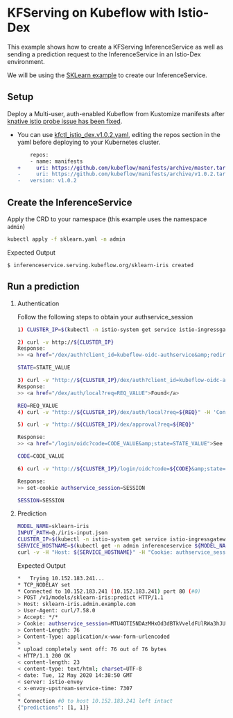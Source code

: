# KFServing on Kubeflow with Istio-Dex

This example shows how to create a KFServing InferenceService as well as sending a prediction request to the InferenceService in an Istio-Dex environment.

We will be using the [SKLearn example](../sklearn) to create our InferenceService.

## Setup
Deploy a Multi-user, auth-enabled Kubeflow from Kustomize manifests after [knative istio probe issue has been fixed](https://github.com/kubeflow/manifests/commit/928cf483361730121ac18bc4d0e7a9c129f15ee2).

* You can use [kfctl_istio_dex.v1.0.2.yaml](https://raw.githubusercontent.com/kubeflow/manifests/v1.0-branch/kfdef/kfctl_istio_dex.v1.0.2.yaml), editing the repos section in the yaml before deploying to your Kubernetes cluster.

    ```diff
        repos:
        - name: manifests
    +     uri: https://github.com/kubeflow/manifests/archive/master.tar.gz
    -     uri: https://github.com/kubeflow/manifests/archive/v1.0.2.tar.gz
    -   version: v1.0.2
    ```

## Create the InferenceService

Apply the CRD to your namespace (this example uses the namespace `admin`)

```bash
kubectl apply -f sklearn.yaml -n admin
```

Expected Output
```
$ inferenceservice.serving.kubeflow.org/sklearn-iris created
```

## Run a prediction

1. Authentication 

    Follow the following steps to obtain your authservice_session

    ```bash
    1) CLUSTER_IP=$(kubectl -n istio-system get service istio-ingressgateway -o jsonpath='{.spec.clusterIP}')

    2) curl -v http://${CLUSTER_IP}
    Response:
    >> <a href="/dex/auth?client_id=kubeflow-oidc-authservice&amp;redirect_uri=%2Flogin%2Foidc&amp;response_type=code&amp;scope=profile+email+groups+openid&amp;state=STATE_VALUE">Found</a>.

    STATE=STATE_VALUE

    3) curl -v "http://${CLUSTER_IP}/dex/auth?client_id=kubeflow-oidc-authservice&redirect_uri=%2Flogin%2Foidc&response_type=code&scope=profile+email+groups+openid&amp;state=${STATE}"
    Response:
    >> <a href="/dex/auth/local?req=REQ_VALUE">Found</a>

    REQ=REQ_VALUE
    4) curl -v "http://${CLUSTER_IP}/dex/auth/local?req=${REQ}" -H 'Content-Type: application/x-www-form-urlencoded' --data 'login=admin%40kubeflow.org&password=12341234'

    5) curl -v "http://${CLUSTER_IP}/dex/approval?req=${REQ}"

    Response:
    >> <a href="/login/oidc?code=CODE_VALUE&amp;state=STATE_VALUE">See Other</a>.

    CODE=CODE_VALUE

    6) curl -v "http://${CLUSTER_IP}/login/oidc?code=${CODE}&amp;state=${STATE}"

    Response:
    >> set-cookie authservice_session=SESSION

    SESSION=SESSION
    ```

2. Prediction

    ```bash
    MODEL_NAME=sklearn-iris
    INPUT_PATH=@./iris-input.json
    CLUSTER_IP=$(kubectl -n istio-system get service istio-ingressgateway -o jsonpath='{.spec.clusterIP}')
    SERVICE_HOSTNAME=$(kubectl get -n admin inferenceservice ${MODEL_NAME} -o jsonpath='{.status.url}' | cut -d "/" -f 3)
    curl -v -H "Host: ${SERVICE_HOSTNAME}" -H "Cookie: authservice_session=${SESSION}" http://${CLUSTER_IP}/v1/models/${MODEL_NAME}:predict -d ${INPUT_PATH}
    ```

    Expected Output

    ```bash
    *   Trying 10.152.183.241...
    * TCP_NODELAY set
    * Connected to 10.152.183.241 (10.152.183.241) port 80 (#0)
    > POST /v1/models/sklearn-iris:predict HTTP/1.1
    > Host: sklearn-iris.admin.example.com
    > User-Agent: curl/7.58.0
    > Accept: */*
    > Cookie: authservice_session=MTU4OTI5NDAzMHxOd3dBTkVveldFUlRWa3hJUVVKV1NrZE1WVWhCVmxSS05GRTFSMGhaVmtWR1JrUlhSRXRRUmtnMVRrTkpUekpOTTBOSFNGcElXRkU9fLgsofp8amFkZv4N4gnFUGjCePgaZPAU20ylfr8J-63T
    > Content-Length: 76
    > Content-Type: application/x-www-form-urlencoded
    > 
    * upload completely sent off: 76 out of 76 bytes
    < HTTP/1.1 200 OK
    < content-length: 23
    < content-type: text/html; charset=UTF-8
    < date: Tue, 12 May 2020 14:38:50 GMT
    < server: istio-envoy
    < x-envoy-upstream-service-time: 7307
    < 
    * Connection #0 to host 10.152.183.241 left intact
    {"predictions": [1, 1]}
    ```
